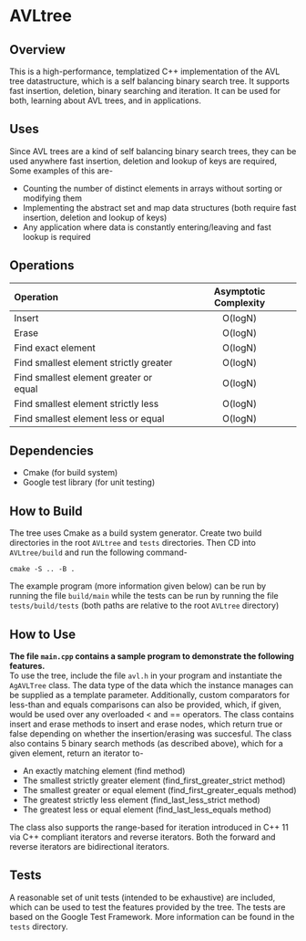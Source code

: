 # AVLtree

## Overview
This is a high-performance, templatized C++ implementation of the AVL tree datastructure, which is a self balancing binary search tree. It supports fast insertion, deletion, binary searching and iteration. It can be used for both, learning about AVL trees, and in applications.<br>

## Uses
Since AVL trees are a kind of self balancing binary search trees, they can be used anywhere fast insertion, deletion and lookup of keys are required, Some examples of this are-
* Counting the number of distinct elements in arrays without sorting or modifying them
* Implementing the abstract set and map data structures (both require fast insertion, deletion and lookup of keys)
* Any application where data is constantly entering/leaving and fast lookup is required
## Operations

| Operation                                 | Asymptotic Complexity     |
| :---                                      | :----:                    |
| Insert                                    | O(logN)                   |
| Erase                                     | O(logN)                   |
| Find exact element                        | O(logN)                   |
| Find smallest element strictly greater    | O(logN)                   |
| Find smallest element greater or equal    | O(logN)                   |
| Find smallest element strictly less       | O(logN)                   |
| Find smallest element less or equal       | O(logN)                   |
## Dependencies
* Cmake (for build system)
* Google test library (for unit testing)

## How to Build
The tree uses Cmake as a build system generator. Create two build directories in the root ```AVLtree``` and ```tests``` directories. Then CD into ```AVLtree/build``` and run the following command-

```cmake -S .. -B .```

The example program (more information given below) can be run by running the file ```build/main``` while the tests can be run by running the file ```tests/build/tests``` (both paths are relative to the root ```AVLtree``` directory)
## How to Use
**The file ```main.cpp``` contains a sample program to demonstrate the following features.**
<br>
To use the tree, include the file ```avl.h``` in your program and instantiate the ```AgAVLTree``` class. The data type of the data which the instance manages can be supplied as a template parameter. Additionally, custom comparators for less-than and equals comparisons can also be provided, which, if given, would be used over any overloaded < and == operators.
The class contains insert and erase methods to insert and erase nodes, which return true or false depending on whether the insertion/erasing was succesful.
The class also contains 5 binary search methods (as described above), which for a given element, return an iterator to-
* An exactly matching element (find method)
* The smallest strictly greater element (find_first_greater_strict method)
* The smallest greater or equal element (find_first_greater_equals method)
* The greatest strictly less element (find_last_less_strict method)
* The greatest less or equal element (find_last_less_equals method)

The class also supports the range-based for iteration introduced in C++ 11 via C++ compliant iterators and reverse iterators. Both the forward and reverse iterators are bidirectional iterators.

## Tests
A reasonable set of unit tests (intended to be exhaustive) are included, which can be used to test the features provided by the tree. The tests are based on the Google Test Framework. More information can be found in the ```tests``` directory.